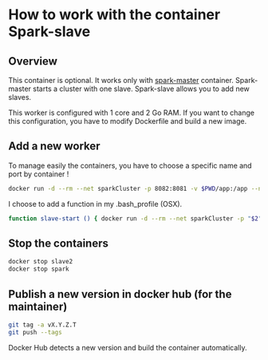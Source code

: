 # How to work with the container Spark-slave

## Overview

This container is optional. It works only with [spark-master](https://github.com/swal4u/spark-master) container.
Spark-master starts a cluster with one slave.
Spark-slave allows you to add new slaves.

This worker is configured with 1 core and 2 Go RAM.
If you want to change this configuration, you have to modify Dockerfile and build a new image.

## Add a new worker

To manage easily the containers, you have to choose a specific name and port by container !

```bash
docker run -d --rm --net sparkCluster -p 8082:8081 -v $PWD/app:/app --name slave2 -h slave2 swal4u/spark-slave:v2.4.2.1
```

I choose to add a function in my .bash_profile (OSX).

```bash
function slave-start () { docker run -d --rm --net sparkCluster -p "$2":8081 -v $PWD/app:/app --name "$1" -h "$1" swal4u/spark-slave:v2.4.2.1 ; }
```

## Stop the containers

```bash
docker stop slave2
docker stop spark
```

## Publish a new version in docker hub (for the maintainer)

```bash
git tag -a vX.Y.Z.T
git push --tags
```

Docker Hub detects a new version and build the container automatically.

